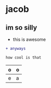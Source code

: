 # jacob
## im so silly
* this is awesome
```diff
+ anyways

how cool is that
```

| o | o |
| -- | ---|
| e |a |
